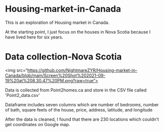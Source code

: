 # Housing-market-in-Canada
This is an exploration of Housing market in Canada.

At the starting point, I just focus on the houses in Nova Scotia because I have lived here for six years.

# Data collection-Nova Scotia

<img src=“https://github.com/NightmareZYR/Housing-market-in-Canada/blob/main/Screen%20Shot%202021-09-19%20at%208.30.47%20PM.png?raw=true”>

Data is collected from Point2homes.ca and store in the CSV file called 'Point2_data.csv'

Dataframe includes seven columns which are number of bedrooms, number of bath, square feets of the house, price, address, latitude, and longitude

After the data is cleaned, I found that there are 230 locations which couldn't get coordinates on Google map.
